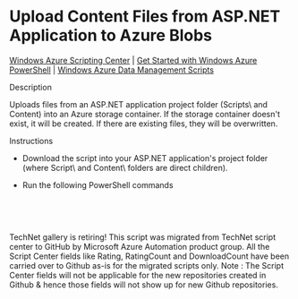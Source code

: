 ﻿Upload Content Files from ASP.NET Application to Azure Blobs
============================================================

            

[Windows Azure Scripting Center](http://www.windowsazure.com/en-us/documentation/scripts) |
[Get Started with Windows Azure PowerShell](http://go.microsoft.com/fwlink/?linkid=320929&clcid=0x409) |
[Windows Azure Data Management Scripts](http://www.windowsazure.com/en-us/documentation/scripts/index/?solution=data-management&service=all)

Description

Uploads files from an ASP.NET application project folder (Scripts\ and Content\) into an Azure storage container. If the storage container doesn't exist, it will be created. If there are existing files, they will be overwritten.

Instructions

  *  Download the script into your ASP.NET application's project folder (where Script\ and Content\ folders are direct children).

  *  Run the following PowerShell commands 

 

 

        
    
TechNet gallery is retiring! This script was migrated from TechNet script center to GitHub by Microsoft Azure Automation product group. All the Script Center fields like Rating, RatingCount and DownloadCount have been carried over to Github as-is for the migrated scripts only. Note : The Script Center fields will not be applicable for the new repositories created in Github & hence those fields will not show up for new Github repositories.
